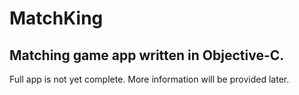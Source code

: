 MatchKing
==================

Matching game app written in Objective-C.
----------------

Full app is not yet complete. More information will be provided later.